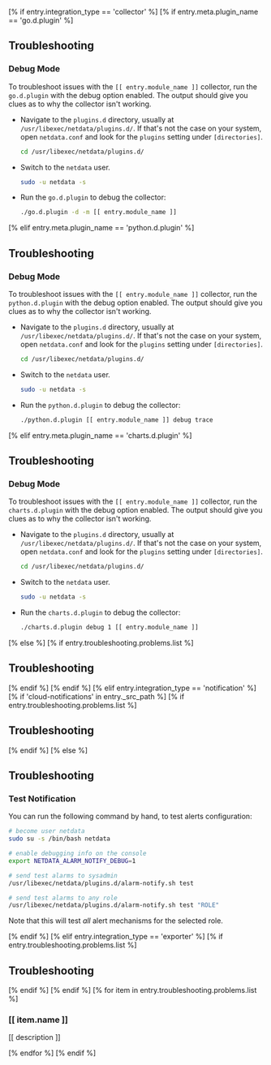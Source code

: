[% if entry.integration_type == 'collector' %]
[% if entry.meta.plugin_name == 'go.d.plugin' %]
## Troubleshooting

### Debug Mode

To troubleshoot issues with the `[[ entry.module_name ]]` collector, run the `go.d.plugin` with the debug option enabled. The output
should give you clues as to why the collector isn't working.

- Navigate to the `plugins.d` directory, usually at `/usr/libexec/netdata/plugins.d/`. If that's not the case on
  your system, open `netdata.conf` and look for the `plugins` setting under `[directories]`.

  ```bash
  cd /usr/libexec/netdata/plugins.d/
  ```

- Switch to the `netdata` user.

  ```bash
  sudo -u netdata -s
  ```

- Run the `go.d.plugin` to debug the collector:

  ```bash
  ./go.d.plugin -d -m [[ entry.module_name ]]
  ```

[% elif entry.meta.plugin_name == 'python.d.plugin' %]
## Troubleshooting

### Debug Mode

To troubleshoot issues with the `[[ entry.module_name ]]` collector, run the `python.d.plugin` with the debug option enabled. The output
should give you clues as to why the collector isn't working.

- Navigate to the `plugins.d` directory, usually at `/usr/libexec/netdata/plugins.d/`. If that's not the case on
  your system, open `netdata.conf` and look for the `plugins` setting under `[directories]`.

  ```bash
  cd /usr/libexec/netdata/plugins.d/
  ```

- Switch to the `netdata` user.

  ```bash
  sudo -u netdata -s
  ```

- Run the `python.d.plugin` to debug the collector:

  ```bash
  ./python.d.plugin [[ entry.module_name ]] debug trace
  ```

[% elif entry.meta.plugin_name == 'charts.d.plugin' %]
## Troubleshooting

### Debug Mode

To troubleshoot issues with the `[[ entry.module_name ]]` collector, run the `charts.d.plugin` with the debug option enabled. The output
should give you clues as to why the collector isn't working.

- Navigate to the `plugins.d` directory, usually at `/usr/libexec/netdata/plugins.d/`. If that's not the case on
  your system, open `netdata.conf` and look for the `plugins` setting under `[directories]`.

  ```bash
  cd /usr/libexec/netdata/plugins.d/
  ```

- Switch to the `netdata` user.

  ```bash
  sudo -u netdata -s
  ```

- Run the `charts.d.plugin` to debug the collector:

  ```bash
  ./charts.d.plugin debug 1 [[ entry.module_name ]]
  ```

[% else %]
[% if entry.troubleshooting.problems.list %]
## Troubleshooting

[% endif %]
[% endif %]
[% elif entry.integration_type == 'notification' %]
[% if 'cloud-notifications' in entry._src_path %]
[% if entry.troubleshooting.problems.list %]
## Troubleshooting

[% endif %]
[% else %]
## Troubleshooting

### Test Notification

You can run the following command by hand, to test alerts configuration:

```bash
# become user netdata
sudo su -s /bin/bash netdata

# enable debugging info on the console
export NETDATA_ALARM_NOTIFY_DEBUG=1

# send test alarms to sysadmin
/usr/libexec/netdata/plugins.d/alarm-notify.sh test

# send test alarms to any role
/usr/libexec/netdata/plugins.d/alarm-notify.sh test "ROLE"
```

Note that this will test _all_ alert mechanisms for the selected role.

[% endif %]
[% elif entry.integration_type == 'exporter' %]
[% if entry.troubleshooting.problems.list %]
## Troubleshooting

[% endif %]
[% endif %]
[% for item in entry.troubleshooting.problems.list %]
### [[ item.name ]]

[[ description ]]

[% endfor %]
[% endif %]
